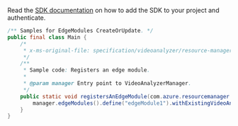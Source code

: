 Read the [SDK documentation](https://github.com/Azure/azure-sdk-for-java/blob/azure-resourcemanager-videoanalyzer_1.0.0-beta.3/sdk/videoanalyzer/azure-resourcemanager-videoanalyzer/README.md) on how to add the SDK to your project and authenticate.

```java
/** Samples for EdgeModules CreateOrUpdate. */
public final class Main {
    /*
     * x-ms-original-file: specification/videoanalyzer/resource-manager/Microsoft.Media/preview/2021-11-01-preview/examples/edge-modules-create.json
     */
    /**
     * Sample code: Registers an edge module.
     *
     * @param manager Entry point to VideoAnalyzerManager.
     */
    public static void registersAnEdgeModule(com.azure.resourcemanager.videoanalyzer.VideoAnalyzerManager manager) {
        manager.edgeModules().define("edgeModule1").withExistingVideoAnalyzer("testrg", "testaccount2").create();
    }
}
```

